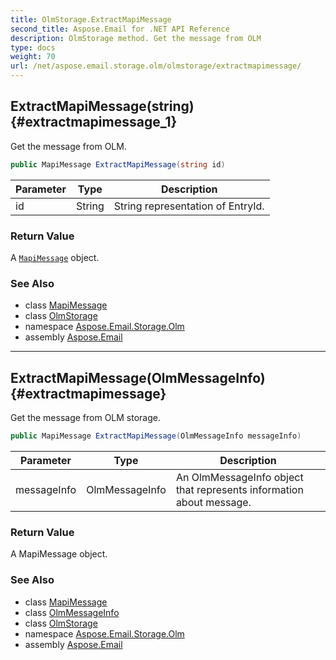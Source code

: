 ```yaml
---
title: OlmStorage.ExtractMapiMessage
second_title: Aspose.Email for .NET API Reference
description: OlmStorage method. Get the message from OLM
type: docs
weight: 70
url: /net/aspose.email.storage.olm/olmstorage/extractmapimessage/
---
```

## ExtractMapiMessage(string) {#extractmapimessage_1}

Get the message from OLM.

```csharp
public MapiMessage ExtractMapiMessage(string id)
```

| Parameter | Type | Description |
| --- | --- | --- |
| id | String | String representation of EntryId. |

### Return Value

A [`MapiMessage`](../../../aspose.email.mapi/mapimessage/) object.

### See Also

* class [MapiMessage](../../../aspose.email.mapi/mapimessage/)
* class [OlmStorage](../)
* namespace [Aspose.Email.Storage.Olm](../../olmstorage/)
* assembly [Aspose.Email](../../../)

---

## ExtractMapiMessage(OlmMessageInfo) {#extractmapimessage}

Get the message from OLM storage.

```csharp
public MapiMessage ExtractMapiMessage(OlmMessageInfo messageInfo)
```

| Parameter | Type | Description |
| --- | --- | --- |
| messageInfo | OlmMessageInfo | An OlmMessageInfo object that represents information about message. |

### Return Value

A MapiMessage object.

### See Also

* class [MapiMessage](../../../aspose.email.mapi/mapimessage/)
* class [OlmMessageInfo](../../olmmessageinfo/)
* class [OlmStorage](../)
* namespace [Aspose.Email.Storage.Olm](../../olmstorage/)
* assembly [Aspose.Email](../../../)


